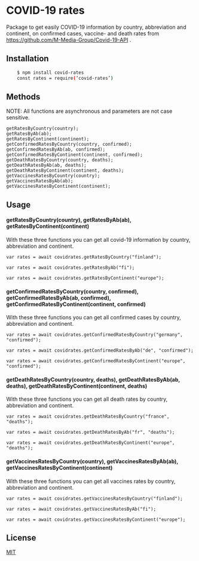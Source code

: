# COVID-19 rates

Package to get easily COVID-19 information by country, abbreviation and continent, on confirmed cases, vaccine- and death rates from https://github.com/M-Media-Group/Covid-19-API .

## Installation

```bash
	$ npm install covid-rates
	const rates = require(‘covid-rates’)
```

## Methods

NOTE: All functions are asynchronous and parameters are not case sensitive.

    getRatesByCountry(country);
    getRatesByAb(ab);
    getRatesByContinent(continent);
    getConfirmedRatesByCountry(country, confirmed);
    getConfirmedRatesByAb(ab, confirmed);
    getConfirmedRatesByContinent(continent, confirmed);
    getDeathRatesByCountry(country, deaths);
    getDeathRatesByAb(ab, deaths);
    getDeathRatesByContinent(continent, deaths);
    getVaccinesRatesByCountry(country);
    getVaccinesRatesByAb(ab);
    getVaccinesRatesByContinent(continent);

## Usage

#### getRatesByCountry(country), getRatesByAb(ab), getRatesByContinent(continent)

With these three functions you can get all covid-19 information by country, abbreviation and continent.

```
var rates = await covidrates.getRatesByCountry("finland");
```

```
var rates = await covidrates.getRatesByAb("fi");
```

```
var rates = await covidrates.getRatesByContinent("europe");

```

#### getConfirmedRatesByCountry(country, confirmed), getConfirmedRatesByAb(ab, confirmed), getConfirmedRatesByContinent(continent, confirmed)

With these three functions you can get all confirmed cases by country, abbreviation and continent.

```
var rates = await covidrates.getConfirmedRatesByCountry("germany", "confirmed");
```

```
var rates = await covidrates.getConfirmedRatesByAb("de", "confirmed");
```

```
var rates = await covidrates.getConfirmedRatesByContinent("europe", "confirmed");

```

#### getDeathRatesByCountry(country, deaths), getDeathRatesByAb(ab, deaths), getDeathRatesByContinent(continent, deaths)

With these three functions you can get all death rates by country, abbreviation and continent.

```
var rates = await covidrates.getDeathRatesByCountry("france", "deaths");
```

```
var rates = await covidrates.getDeathRatesByAb("fr", "deaths");
```

```
var rates = await covidrates.getDeathRatesByContinent("europe", "deaths");

```

#### getVaccinesRatesByCountry(country), getVaccinesRatesByAb(ab), getVaccinesRatesByContinent(continent)

With these three functions you can get all vaccines rates by country, abbreviation and continent.

```
var rates = await covidrates.getVaccinesRatesByCountry("finland");
```

```
var rates = await covidrates.getVaccinesRatesByAb("fi");
```

```
var rates = await covidrates.getVaccinesRatesByContinent("europe");

```

## License

[MIT](https://choosealicense.com/licenses/mit/)
